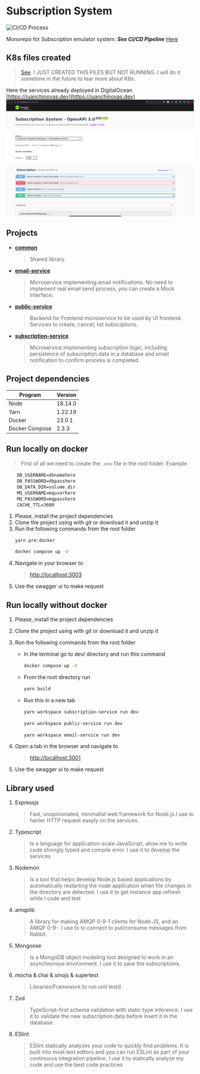 # Subscription System

![CI/CD Process](https://github.com/juanchinovas/subscription-system/actions/workflows/main.yml/badge.svg?branch=main)

Monorepo for Subscription emulator system. ***See CI/CD Pipeline***  [Here](./CI_CD.md)

## K8s files created

> [See](./k8s/). I JUST CREATED THIS FILES BUT NOT RUNNING. I will do it sometime in the future to lear more about K8s.

Here the services already deployed in DigitalOcean [https://juanchinovas.dev](https://juanchinovas.dev)
![Swagger console](./docs/swagger_page.png)

## Projects

- **[common](./packages/common)**
    > Shared library
- **[email-service](./packages/email-service)**
    > Microservice implementing email notifications. No need to implement real email
send process, you can create a Mock interface.
- **[public-service](./packages/public-service)**
    > Backend for Frontend microservice to be used by UI frontend. Services to create, cancel, list subsciptions.
- **[subscription-service](./packages/subscription-service)**
    > Microservice implementing subscription logic, including persistence of
subscription data in a database and email notification to confirm process is completed.

## Project dependencies

|Program|Version|
|------|------|
|Node|18.14.0|
|Yarn|1.22.19|
|Docker|23.0.1|
|Docker Compose |2.3.3|

## Run locally on docker

>   First of all we need to create the `.env` file in the root folder. Example

```env
    DB_USERNAME=dbnamehere
    DB_PASSWORD=dbpasshere
    DB_DATA_DIR=volume_dir
    MQ_USERNAME=mquserhere
    MQ_PASSWORD=mqpasshere
    CACHE_TTL=3600
```

1. Please, install the project dependencies
2. Clone the project using with git or download it and unzip it
3. Run the following commands from the root folder
    ```bash
    yarn pre:docker
    ```
    ```bash
    docker compose up -d
    ```
4. Navigate in your browser to 
    > [http://localhost:3003](http://localhost:3003)
5. Use the swagger ui to make request

## Run locally without docker

1. Please, install the project dependencies
2. Clone the project using with git or download it and unzip it
3. Run the following commands from the root folder

    - In the terminal go to dev/ directory and run this command
        ```bash
        docker compose up -d
        ```
    - From the root directory run
        ```bash
        yarn build
        ```
    - Run this in a new tab
    
        ```bash
        yarn workspace subscription-service run dev
        ```
        ```bash
        yarn workspace public-service run dev
        ```
        ```bash
        yarn workspace email-service run dev
        ```
4. Open a tab in the browser and navigate to 
    > [http://localhost:3001](http://localhost:3001)
5. Use the swagger ui to make request


## Library used

1. Expressjs
    > Fast, unopinionated, minimalist web framework for Node.js.I use to hanler HTTP request easyly on the services.
2. Typescript
    > Is a language for application-scale JavaScript, allow me to write code strongly typed and compile error. I use it to develop the services
3. Nodemon
    > Is a tool that helps develop Node.js based applications by automatically restarting the node application when file changes in the directory are detected. I use it to get instance app refresh while I code and test
4. amqplib
    > A library for making AMQP 0-9-1 clients for Node.JS, and an AMQP 0-9-. I use to to connect to put/consume messages from Rabbit.
5. Mongoose
    > Is a MongoDB object modeling tool designed to work in an asynchronous environment. I use it to save the subscriptions.
6. mocha & chai & sinojs & supertest
    > Libraries/Framework to run unit testd.
7. Zod
    > TypeScript-first schema validation with static type inference. I use it to validate the new subscription data before insert it in the database.
8. ESlint
    > ESlint statically analyzes your code to quickly find problems. It is built into most text editors and you can run ESLint as part of your continuous integration pipeline. I use it to statically analyze my code and use the best code practices